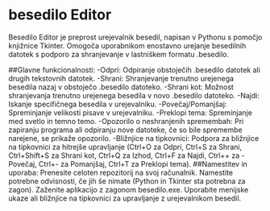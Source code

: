 # besedilo Editor
Besedilo Editor je preprost urejevalnik besedil, napisan v Pythonu s pomočjo knjižnice Tkinter. Omogoča uporabnikom enostavno urejanje besedilnih datotek s podporo za shranjevanje v lastniškem formatu .besedilo.

##Glavne funkcionalnosti:
-Odpri: Odpiranje obstoječih .besedilo datotek ali drugih tekstovnih datotek.
-Shrani: Shranjevanje trenutno urejenega besedila nazaj v obstoječo .besedilo datoteko.
-Shrani kot: Možnost shranjevanja trenutno urejenega besedila v novo .besedilo datoteko.
-Najdi: Iskanje specifičnega besedila v urejevalniku.
-Povečaj/Pomanjšaj: Spreminjanje velikosti pisave v urejevalniku.
-Preklopi tema: Spreminjanje med svetlo in temno temo.
-Opozorilo o neshranjenih spremembah: Pri zapiranju programa ali odpiranju nove datoteke, če so bile spremembe narejene, se prikaže opozorilo.
-Bližnjice na tipkovnici: Podpora za bližnjice na tipkovnici za hitrejše upravljanje (Ctrl+O za Odpri, Ctrl+S za Shrani, Ctrl+Shift+S za Shrani kot, Ctrl+Q za Izhod, Ctrl+F za Najdi, Ctrl++ za -Povečaj, Ctrl+- za Pomanjšaj, Ctrl+T za Preklopi tema).
##Namestitev in uporaba:
Prenesite celoten repozitorij na svoj računalnik.
Namestite potrebne odvisnosti, če jih še nimate (Python in Tkinter sta potrebna za zagon).
Zaženite aplikacijo z zagonom besedilo.exe.
Uporabite menijske ukaze ali bližnjice na tipkovnici za upravljanje z urejevalnikom besedil.

